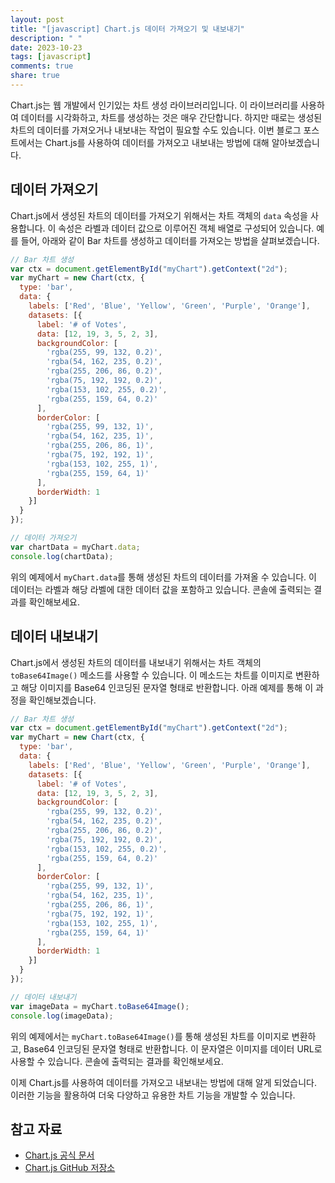 ```yaml
---
layout: post
title: "[javascript] Chart.js 데이터 가져오기 및 내보내기"
description: " "
date: 2023-10-23
tags: [javascript]
comments: true
share: true
---
```


Chart.js는 웹 개발에서 인기있는 차트 생성 라이브러리입니다. 이 라이브러리를 사용하여 데이터를 시각화하고, 차트를 생성하는 것은 매우 간단합니다. 하지만 때로는 생성된 차트의 데이터를 가져오거나 내보내는 작업이 필요할 수도 있습니다. 이번 블로그 포스트에서는 Chart.js를 사용하여 데이터를 가져오고 내보내는 방법에 대해 알아보겠습니다.

## 데이터 가져오기
Chart.js에서 생성된 차트의 데이터를 가져오기 위해서는 차트 객체의 `data` 속성을 사용합니다. 이 속성은 라벨과 데이터 값으로 이루어진 객체 배열로 구성되어 있습니다. 예를 들어, 아래와 같이 Bar 차트를 생성하고 데이터를 가져오는 방법을 살펴보겠습니다.

```javascript
// Bar 차트 생성
var ctx = document.getElementById("myChart").getContext("2d");
var myChart = new Chart(ctx, {
  type: 'bar',
  data: {
    labels: ['Red', 'Blue', 'Yellow', 'Green', 'Purple', 'Orange'],
    datasets: [{
      label: '# of Votes',
      data: [12, 19, 3, 5, 2, 3],
      backgroundColor: [
        'rgba(255, 99, 132, 0.2)',
        'rgba(54, 162, 235, 0.2)',
        'rgba(255, 206, 86, 0.2)',
        'rgba(75, 192, 192, 0.2)',
        'rgba(153, 102, 255, 0.2)',
        'rgba(255, 159, 64, 0.2)'
      ],
      borderColor: [
        'rgba(255, 99, 132, 1)',
        'rgba(54, 162, 235, 1)',
        'rgba(255, 206, 86, 1)',
        'rgba(75, 192, 192, 1)',
        'rgba(153, 102, 255, 1)',
        'rgba(255, 159, 64, 1)'
      ],
      borderWidth: 1
    }]
  }
});

// 데이터 가져오기
var chartData = myChart.data;
console.log(chartData);
```

위의 예제에서 `myChart.data`를 통해 생성된 차트의 데이터를 가져올 수 있습니다. 이 데이터는 라벨과 해당 라벨에 대한 데이터 값을 포함하고 있습니다. 콘솔에 출력되는 결과를 확인해보세요.

## 데이터 내보내기
Chart.js에서 생성된 차트의 데이터를 내보내기 위해서는 차트 객체의 `toBase64Image()` 메소드를 사용할 수 있습니다. 이 메소드는 차트를 이미지로 변환하고 해당 이미지를 Base64 인코딩된 문자열 형태로 반환합니다. 아래 예제를 통해 이 과정을 확인해보겠습니다.

```javascript
// Bar 차트 생성
var ctx = document.getElementById("myChart").getContext("2d");
var myChart = new Chart(ctx, {
  type: 'bar',
  data: {
    labels: ['Red', 'Blue', 'Yellow', 'Green', 'Purple', 'Orange'],
    datasets: [{
      label: '# of Votes',
      data: [12, 19, 3, 5, 2, 3],
      backgroundColor: [
        'rgba(255, 99, 132, 0.2)',
        'rgba(54, 162, 235, 0.2)',
        'rgba(255, 206, 86, 0.2)',
        'rgba(75, 192, 192, 0.2)',
        'rgba(153, 102, 255, 0.2)',
        'rgba(255, 159, 64, 0.2)'
      ],
      borderColor: [
        'rgba(255, 99, 132, 1)',
        'rgba(54, 162, 235, 1)',
        'rgba(255, 206, 86, 1)',
        'rgba(75, 192, 192, 1)',
        'rgba(153, 102, 255, 1)',
        'rgba(255, 159, 64, 1)'
      ],
      borderWidth: 1
    }]
  }
});

// 데이터 내보내기
var imageData = myChart.toBase64Image();
console.log(imageData);
```

위의 예제에서는 `myChart.toBase64Image()`를 통해 생성된 차트를 이미지로 변환하고, Base64 인코딩된 문자열 형태로 반환합니다. 이 문자열은 이미지를 데이터 URL로 사용할 수 있습니다. 콘솔에 출력되는 결과를 확인해보세요.

이제 Chart.js를 사용하여 데이터를 가져오고 내보내는 방법에 대해 알게 되었습니다. 이러한 기능을 활용하여 더욱 다양하고 유용한 차트 기능을 개발할 수 있습니다.

## 참고 자료
- [Chart.js 공식 문서](https://www.chartjs.org/docs/latest/)
- [Chart.js GitHub 저장소](https://github.com/chartjs/Chart.js)